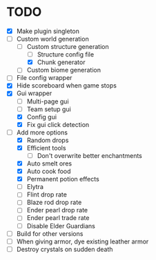 # TODO

- [x] Make plugin singleton
- [ ] Custom world generation
	- [ ] Custom structure generation
		- [ ] Structure config file
		- [x] Chunk generator
	- [ ] Custom biome generation
- [ ] File config wrapper
- [x] Hide scoreboard when game stops
- [x] Gui wrapper
	- [ ] Multi-page gui
	- [ ] Team setup gui
	- [x] Config gui
	- [x] Fix gui click detection
- [ ] Add more options
	- [x] Random drops
	- [x] Efficient tools
		- [ ] Don't overwrite better enchantments
	- [x] Auto smelt ores
	- [x] Auto cook food
	- [x] Permanent potion effects
	- [ ] Elytra
	- [ ] Flint drop rate
	- [ ] Blaze rod drop rate
	- [ ] Ender pearl drop rate
	- [ ] Ender pearl trade rate
	- [ ] Disable Elder Guardians
- [ ] Build for other versions
- [ ] When giving armor, dye existing leather armor
- [ ] Destroy crystals on sudden death